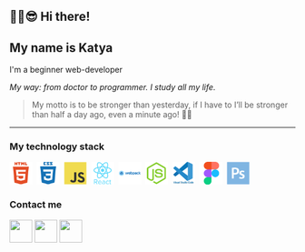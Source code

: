 ## ✌🏻😎 Hi there!
## My name is Katya
I'm a beginner web-developer

*My way: from doctor to programmer. I study all my life.*
>My motto is to be stronger than yesterday, if I have to I’ll be stronger than half a day ago, even a minute ago! 💪🏻
***
### My technology stack

<img src="https://github.com/devicons/devicon/blob/master/icons/html5/html5-plain-wordmark.svg" width="40" height="40" >&nbsp;
<img src="https://github.com/devicons/devicon/blob/master/icons/css3/css3-plain-wordmark.svg" width="40" height="40">&nbsp;
<img src="https://github.com/devicons/devicon/blob/master/icons/javascript/javascript-original.svg" width="40" height="40">&nbsp;
<img src="https://github.com/devicons/devicon/blob/master/icons/react/react-original-wordmark.svg" width="40" height="40">&nbsp;
<img src="https://github.com/devicons/devicon/blob/master/icons/webpack/webpack-original-wordmark.svg" width="40" height="40">&nbsp;
<img src="https://github.com/devicons/devicon/blob/1119b9f84c0290e0f0b38982099a2bd027a48bf1/icons/nodejs/nodejs-plain.svg" width="40" height="40">&nbsp;
<img src="https://github.com/devicons/devicon/blob/master/icons/vscode/vscode-original-wordmark.svg" width="40" height="40">&nbsp;
<img src="https://github.com/devicons/devicon/blob/master/icons/figma/figma-original.svg" width="40" height="40">&nbsp;
<img src="https://github.com/devicons/devicon/blob/1119b9f84c0290e0f0b38982099a2bd027a48bf1/icons/photoshop/photoshop-plain.svg" width="40" height="40">&nbsp;

### Contact me

<a href="https://t.me/plushazavr" target="blank" target="blank"><img align="center" src="https://github.com/plushazavr/IMG/blob/3f8472985f47b6278b2782f6d98f3e76a0ba84b6/telegram.svg" alt="" height="40" width="40" /></a>
<a href="https://www.linkedin.com/in/ekaterina-kazantseva/" target="blank"><img align="center" src="https://github.com/plushazavr/IMG/blob/3f8472985f47b6278b2782f6d98f3e76a0ba84b6/linkedin.svg" alt="" height="40" width="40" /></a> 
<a href="mailto: dr.kazantseva.ekaterina@gmail.com" target="blank"><img align="center" src="https://github.com/plushazavr/IMG/blob/3f8472985f47b6278b2782f6d98f3e76a0ba84b6/mail.svg" alt="" height="40" width="40" /></a>

